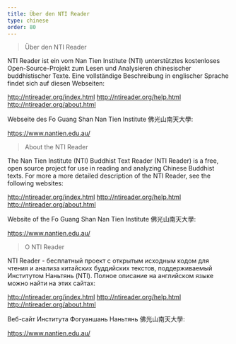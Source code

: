 ```yaml
---
title: Über den NTI Reader
type: chinese
order: 80
---
```


> Über den NTI Reader

NTI Reader ist ein vom Nan Tien Institute (NTI) unterstütztes kostenloses Open-Source-Projekt zum Lesen und Analysieren chinesischer buddhistischer Texte. Eine vollständige Beschreibung in englischer Sprache findet sich auf diesen Webseiten:

http://ntireader.org/index.html
http://ntireader.org/help.html
http://ntireader.org/about.html

Webseite des Fo Guang Shan Nan Tien Institute 佛光山南天大學:

https://www.nantien.edu.au/

> About the NTI Reader

The Nan Tien Institute (NTI) Buddhist Text Reader (NTI Reader) is a free, open source project for use in reading and analyzing Chinese Buddhist texts. For more a more detailed description of the NTI Reader, see the following websites:

http://ntireader.org/index.html
http://ntireader.org/help.html
http://ntireader.org/about.html

Website of the Fo Guang Shan Nan Tien Institute 佛光山南天大學:

https://www.nantien.edu.au/

> О NTI Reader

NTI Reader - бесплатный проект с открытым исходным кодом для чтения и анализа китайских буддийских текстов, поддерживаемый Институтом Наньтянь (NTI). Полное описание на английском языке можно найти на этих сайтах:

http://ntireader.org/index.html
http://ntireader.org/help.html
http://ntireader.org/about.html

Веб-сайт Института Фогуаншань Наньтянь 佛光山南天大學:

https://www.nantien.edu.au/
